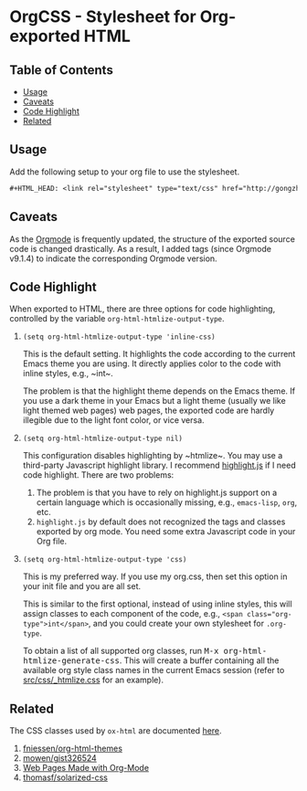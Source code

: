 OrgCSS - Stylesheet for Org-exported HTML
=========================================

## Table of Contents

- [Usage](#usage)
- [Caveats](#caveats)
- [Code Highlight](#code-highlight)
- [Related](#related)

## Usage

Add the following setup to your org file to use the stylesheet.

```org
#+HTML_HEAD: <link rel="stylesheet" type="text/css" href="http://gongzhitaao.org/orgcss/org.css"/>
```

## Caveats

As the [Orgmode](http://orgmode.org/) is frequently updated, the structure of
the exported source code is changed drastically.  As a result, I added tags
(since Orgmode v9.1.4) to indicate the corresponding Orgmode version.

## Code Highlight

When exported to HTML, there are three options for code highlighting, controlled
by the variable `org-html-htmlize-output-type`.

1. `(setq org-html-htmlize-output-type 'inline-css)`

   This is the default setting.  It highlights the code according to the current
   Emacs theme you are using.  It directly applies color to the code with inline
   styles, e.g., ~<span style="color: 0x000000">int</span>~.

   The problem is that the highlight theme depends on the Emacs theme.  If you
   use a dark theme in your Emacs but a light theme (usually we like light
   themed web pages) web pages, the exported code are hardly illegible due to
   the light font color, or vice versa.

2. `(setq org-html-htmlize-output-type nil)`

   This configuration disables highlighting by ~htmlize~.  You may use a
   third-party Javascript highlight library.  I recommend [highlight.js](https://highlightjs.org/) if I
   need code highlight.  There are two problems:
   1. The problem is that you have to rely on highlight.js support on a certain
      language which is occasionally missing, e.g., `emacs-lisp`, `org`, etc.
   2. `highlight.js` by default does not recognized the tags and classes
      exported by org mode.  You need some extra Javascript code in your
      Org file.

3. `(setq org-html-htmlize-output-type 'css)`

    This is my preferred way.  If you use my org.css, then set this option in
    your init file and you are all set.

    This is similar to the first optional, instead of using inline styles, this
    will assign classes to each component of the code, e.g., `<span
    class="org-type">int</span>`, and you could create your own stylesheet for
    `.org-type`.

    To obtain a list of all supported org classes, run <kbd>M-x
    org-html-htmlize-generate-css</kbd>.  This will create a buffer containing
    all the available org style class names in the current Emacs session (refer
    to [src/css/_htmlize.css](src/css/_htmlize.css) for an example).

## Related

The CSS classes used by `ox-html` are documented [here](http://orgmode.org/manual/CSS-support.html).

1. [fniessen/org-html-themes](https://github.com/fniessen/org-html-themes)
2. [mowen/gist326524](https://gist.github.com/mowen/326524)
3. [Web Pages Made with Org-Mode](http://orgmode.org/worg/org-web.html)
4. [thomasf/solarized-css](https://github.com/thomasf/solarized-cs)
